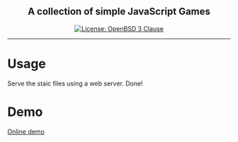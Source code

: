 <h2 align="center">A collection of simple JavaScript Games</h2>

<p align="center">
<a href="https://github.com/arozx/quizlet_bot/blob/main/LICENSE"><img alt="License: OpenBSD 3 Clause" src="https://img.shields.io/badge/licence-BSD%203--Clause-blueviolet"></a>
</p>

---

# Usage

Serve the staic files using a web server. Done!

# Demo

[Online demo](https://arozx.tech/demo/js_game)